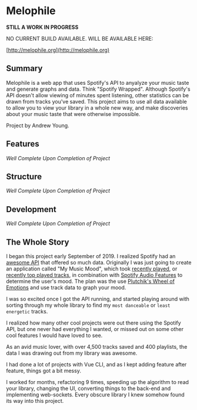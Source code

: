 # Melophile

**STILL A WORK IN PROGRESS**

NO CURRENT BUILD AVAILABLE. WILL BE AVAILABLE HERE:

[http://melophile.org](http://melophile.org)

## Summary

Melophile is a web app that uses Spotify's API to anyalyze your music taste and generate graphs and data. Think "Spotify Wrapped". Although Spotify's API doesn't allow viewing of minutes spent listening, other statistics can be drawn from tracks you've saved. This project aims to use all data available to allow you to view your library in a whole new way, and make discoveries about your music taste that were otherwise impossible.

Project by Andrew Young.

## Features

*Well Complete Upon Completion of Project*

## Structure

*Well Complete Upon Completion of Project*

## Development

*Well Complete Upon Completion of Project*

## The Whole Story

I began this project early September of 2019. I realized Spotify had an [awesome API](https://developer.spotify.com/documentation/web-api/) that offered so much data. Originally I was just going to create an application called "My Music Mood", which took [recently played](https://developer.spotify.com/documentation/web-api/reference/player/get-recently-played/), or [recently top played tracks](https://developer.spotify.com/documentation/web-api/reference/personalization/get-users-top-artists-and-tracks/), in combination with  [Spotify Audio Features](https://developer.spotify.com/documentation/web-api/reference/tracks/get-several-audio-features/) to determine the user's mood. The plan was the use [Plutchik's Wheel of Emotions](https://www.6seconds.org/2017/04/27/plutchiks-model-of-emotions/) and use track data to graph your mood.

I was so excited once I got the API running, and started playing around with sorting through my whole library to find my `most danceable` or `least energetic` tracks. 

I realized how many other cool projects were out there using the Spotify API, but one never had everything I wanted, or missed out on some other cool features I would have loved to see.

As an avid music lover, with over 4,500 tracks saved and 400 playlists, the data I was drawing out from my library was awesome.

I had done a lot of projects with Vue CLI, and as I kept adding feature after feature, things got a bit messy. 

I worked for months, refactoring 9 times, speeding up the algorithm to read your library, changing the UI, converting things to the back-end and implementing web-sockets. Every obscure library I knew somehow found its way into this project.
